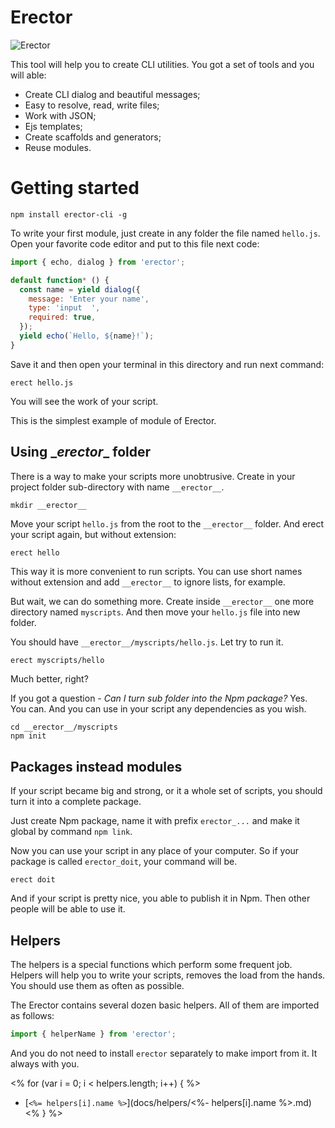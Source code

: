 Erector
==
![Erector](https://i.imgsafe.org/525701471b.png)

This tool will help you to create CLI utilities. You got a set of tools and you will able:

- Create CLI dialog and beautiful messages;
- Easy to resolve, read, write files;
- Work with JSON;
- Ejs templates;
- Create scaffolds and generators;
- Reuse modules.

# Getting started

```shell
npm install erector-cli -g
```

To write your first module, just create in any folder the file named `hello.js`. Open your favorite code editor and put to this file next code:
```js
import { echo, dialog } from 'erector';

default function* () {
  const name = yield dialog({
    message: 'Enter your name',
    type: 'input  ',
    required: true,
  });
  yield echo(`Hello, ${name}!`);
}
```

Save it and then open your terminal in this directory and run next command:

```shell
erect hello.js
```

You will see the work of your script.

This is the simplest example of module of Erector.

## Using \__erector__ folder

There is a way to make your scripts more unobtrusive. Create in your project folder sub-directory with name `__erector__`.

```js
mkdir __erector__
```

Move your script `hello.js` from the root to the `__erector__` folder. And erect your script again, but without extension:

```shell
erect hello
```

This way it is more convenient to run scripts. You can use short names without extension and add `__erector__` to ignore lists, for example.

But wait, we can do something more. Create inside `__erector__` one more directory named `myscripts`. And then move your `hello.js` file into new folder.

You should have `__erector__/myscripts/hello.js`. Let try to run it.

```shell
erect myscripts/hello
```

Much better, right?

If you got a question - _Сan I turn sub folder into the Npm package?_
Yes. You can. And you can use in your script any dependencies as you wish.

```shell
cd __erector__/myscripts
npm init
```

## Packages instead modules

If your script became big and strong, or it a whole set of scripts, you should turn it into a complete package.

Just create Npm package, name it with prefix `erector_...` and make it global by command `npm link`.

Now you can use your script in any place of your computer. So if your package is called `erector_doit`, your command will be.
```
erect doit
```

And if your script is pretty nice, you able to publish it in Npm. Then other people will be able to use it.

## Helpers ##

The helpers is a special functions which perform some frequent job. Helpers will help you to write your scripts, removes the load from the hands. You should use them as often as possible.

The Erector contains several dozen basic helpers. All of them are imported as follows:

```js
import { helperName } from 'erector';
```

And you do not need to install `erector` separately to make import from it. It always with you.

<% for (var i = 0; i < helpers.length; i++) { %>
- [`<%= helpers[i].name %>`](docs/helpers/<%- helpers[i].name %>.md)
<% } %>

